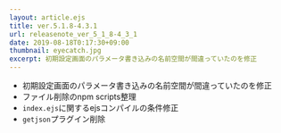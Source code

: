 ```yaml
---
layout: article.ejs
title: ver.5.1.8-4.3.1
url: releasenote_ver_5_1_8-4_3_1
date: 2019-08-18T0:17:30+09:00
thumbnail: eyecatch.jpg
excerpt: 初期設定画面のパラメータ書き込みの名前空間が間違っていたのを修正
---
```


- 初期設定画面のパラメータ書き込みの名前空間が間違っていたのを修正
- ファイル削除のnpm scripts整理
- `index.ejs`に関するejsコンパイルの条件修正
- `getjson`プラグイン削除